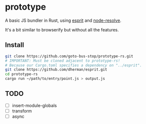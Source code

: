 # prototype

A basic JS bundler in Rust, using [esprit](https://github.com/dherman/esprit) and [node-resolve](https://github.com/goto-bus-stop/node-resolve).

It's a bit similar to browserify but without all the features.

## Install

```bash
git clone https://github.com/goto-bus-stop/prototype-rs.git
# IMPORTANT: Must be cloned adjacent to prototype-rs!
# Because our Cargo.toml specifies a dependency on "../esprit".
git clone https://github.com/dherman/esprit.git
cd prototype-rs
cargo run ~/path/to/entry/point.js > output.js
```

## TODO

 - [ ] insert-module-globals
 - [ ] transform
 - [ ] async
